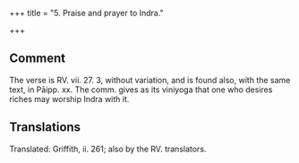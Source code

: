 +++
title = "5. Praise and prayer to Indra."

+++
## Comment
The verse is RV. vii. 27. 3, without variation, and is found also, with the same text, in Pāipp. xx. The comm. gives as its viniyoga that one who desires riches may worship Indra with it.


## Translations
Translated: Griffith, ii. 261; also by the RV. translators.
